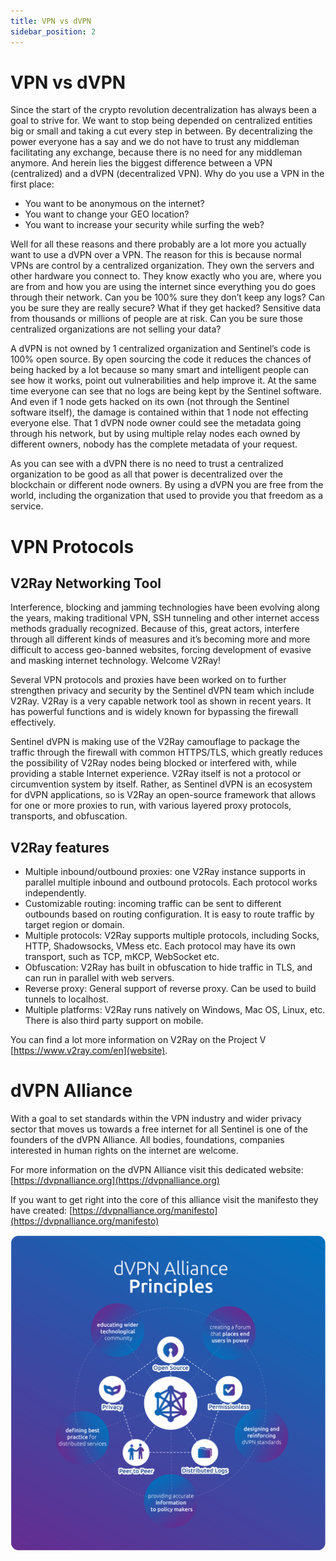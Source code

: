 ```yaml
---
title: VPN vs dVPN
sidebar_position: 2
---
```


# VPN vs dVPN

Since the start of the crypto revolution decentralization has always been a goal to strive for. We want to stop being depended on centralized entities big or small and taking a cut every step in between. By decentralizing the power everyone has a say and we do not have to trust any middleman facilitating any exchange, because there is no need for any middleman anymore. And herein lies the biggest difference between a VPN (centralized) and a dVPN (decentralized VPN). Why do you use a VPN in the first place:

- You want to be anonymous on the internet?
- You want to change your GEO location?
- You want to increase your security while surfing the web?

Well for all these reasons and there probably are a lot more you actually want to use a dVPN over a VPN. The reason for this is because normal VPNs are control by a centralized organization. They own the servers and other hardware you connect to. They know exactly who you are, where you are from and how you are using the internet since everything you do goes through their network. Can you be 100% sure they don’t keep any logs? Can you be sure they are really secure? What if they get hacked? Sensitive data from thousands or millions of people are at risk. Can you be sure those centralized organizations are not selling your data?

A dVPN is not owned by 1 centralized organization and Sentinel’s code is 100% open source. By open sourcing the code it reduces the chances of being hacked by a lot because so many smart and intelligent people can see how it works, point out vulnerabilities and help improve it. At the same time everyone can see that no logs are being kept by the Sentinel software. And even if 1 node gets hacked on its own (not through the Sentinel software itself), the damage is contained within that 1 node not effecting everyone else. That 1 dVPN node owner could see the metadata going through his network, but by using multiple relay nodes each owned by different owners, nobody has the complete metadata of your request.

As you can see with a dVPN there is no need to trust a centralized organization to be good as all that power is decentralized over the blockchain or different node owners. By using a dVPN you are free from the world, including the organization that used to provide you that freedom as a service.

# VPN Protocols

## V2Ray Networking Tool

Interference, blocking and jamming technologies have been evolving along the years, making traditional VPN, SSH tunneling and other internet access methods gradually recognized. Because of this, great actors, interfere through all different kinds of measures and it’s becoming more and more difficult to access geo-banned websites, forcing development of evasive and masking internet technology. Welcome V2Ray!

Several VPN protocols and proxies have been worked on to further strengthen privacy and security by the Sentinel dVPN team which include V2Ray. V2Ray is a very capable network tool as shown in recent years. It has powerful functions and is widely known for bypassing the firewall effectively.

Sentinel dVPN is making use of the V2Ray camouflage to package the traffic through the firewall with common HTTPS/TLS, which greatly reduces the possibility of V2Ray nodes being blocked or interfered with, while providing a stable Internet experience. V2Ray itself is not a protocol or circumvention system by itself. Rather, as Sentinel dVPN is an ecosystem for dVPN applications, so is V2Ray an open-source framework that allows for one or more proxies to run, with various layered proxy protocols, transports, and obfuscation.

## V2Ray features

- Multiple inbound/outbound proxies: one V2Ray instance supports in parallel multiple inbound and outbound protocols. Each protocol works independently.
- Customizable routing: incoming traffic can be sent to different outbounds based on routing configuration. It is easy to route traffic by target region or domain.
- Multiple protocols: V2Ray supports multiple protocols, including Socks, HTTP, Shadowsocks, VMess etc. Each protocol may have its own transport, such as TCP, mKCP, WebSocket etc.
- Obfuscation: V2Ray has built in obfuscation to hide traffic in TLS, and can run in parallel with web servers.
- Reverse proxy: General support of reverse proxy. Can be used to build tunnels to localhost.
- Multiple platforms: V2Ray runs natively on Windows, Mac OS, Linux, etc. There is also third party support on mobile.

You can find a lot more information on V2Ray on the Project V [https://www.v2ray.com/en](website).

# dVPN Alliance

With a goal to set standards within the VPN industry and wider privacy sector that moves us towards a free internet for all Sentinel is one of the founders of the dVPN Alliance. All bodies, foundations, companies interested in human rights on the internet are welcome.

For more information on the dVPN Alliance visit this dedicated website: [https://dvpnalliance.org](https://dvpnalliance.org)

If you want to get right into the core of this alliance visit the manifesto they have created: [https://dvpnalliance.org/manifesto](https://dvpnalliance.org/manifesto)

![](../assets/dvpn-manifesto.png)